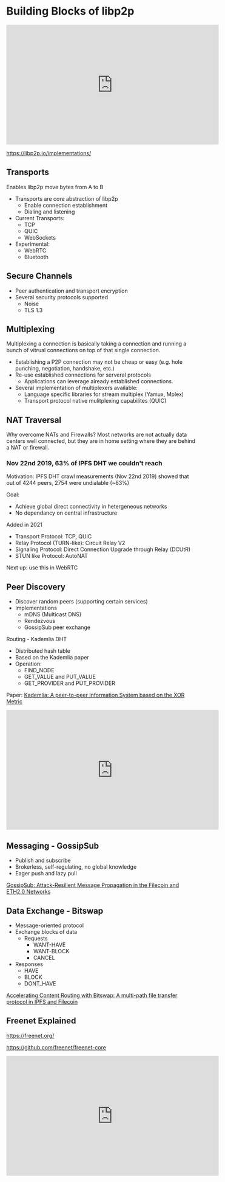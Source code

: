 # Building Blocks of libp2p

<iframe width="560" height="315" src="https://www.youtube.com/embed/Sbd7odDFT1w?si=rbC23G-GNeca9M7J" title="YouTube video player" frameborder="0" allow="accelerometer; autoplay; clipboard-write; encrypted-media; gyroscope; picture-in-picture; web-share" allowfullscreen></iframe>

<https://libp2p.io/implementations/>

## Transports 

Enables libp2p move bytes from A to B

- Transports are core abstraction of libp2p
  - Enable connection establishment
  - Dialing and listening
- Current Transports:
  - TCP
  - QUIC
  - WebSockets
- Experimental:
  - WebRTC
  - Bluetooth

## Secure Channels

- Peer authentication and transport encryption
- Several security protocols supported
  - Noise
  - TLS 1.3

## Multiplexing

Multiplexing a connection is basically taking a connection and running a bunch of vitrual connections on top of that single connection. 

- Establishing a P2P connection may not be cheap or easy (e.g. hole punching, negotiation, handshake, etc.)
- Re-use established connections for serveral protocols
  - Applications can leverage already established connections.
- Several implementation of multiplexers available:
  - Language specific libraries for stream multiplex (Yamux, Mplex)
  - Transport protocol native mulitplexing capabilites (QUIC)

## NAT Traversal

Why overcome NATs and Firewalls? Most networks are not actually data centers well connected, but they are in home setting where they are behind a NAT or firewall. 

### Nov 22nd 2019, 63% of IPFS DHT we couldn't reach

Motivation: IPFS DHT crawl measurements (Nov 22nd 2019) showed that out of 4244 peers, 2754 were undialable (~63%)

Goal:

- Achieve global direct connectivity in hetergeneous networks
- No dependancy on central infrastructure

Added in 2021

- Transport Protocol: TCP, QUIC
- Relay Protocol (TURN-like): Circuit Relay V2
- Signaling Protocol: Direct Connection Upgrade through Relay (DCUtR)
- STUN like Protocol: AutoNAT

Next up: use this in WebRTC


## Peer Discovery

- Discover random peers (supporting certain services)
- Implementations
  - mDNS (Multicast DNS)
  - Rendezvous
  - GossipSub peer exchange

Routing - Kademlia DHT

- Distributed hash table
- Based on the Kademlia paper
- Operation:
  - FIND_NODE
  - GET_VALUE and PUT_VALUE
  - GET_PROVIDER and PUT_PROVIDER

Paper:
[Kademlia: A peer-to-peer Information System based on the XOR Metric](https://pdos.csail.mit.edu/~petar/papers/maymounkov-kademlia-lncs.pdf)


<iframe width="560" height="315" src="https://www.youtube.com/embed/1QdKhNpsj8M?si=LrYiw2pGoRq2HzfV" title="YouTube video player" frameborder="0" allow="accelerometer; autoplay; clipboard-write; encrypted-media; gyroscope; picture-in-picture; web-share" allowfullscreen></iframe>



## Messaging - GossipSub

- Publish and subscribe
- Brokerless, self-regulating, no global knowledge
- Eager push and lazy pull

[GossipSub: Attack-Resilient Message Propagation in the Filecoin and ETH2.0 Networks](https://arxiv.org/abs/2007.02754)



## Data Exchange - Bitswap

- Message-oriented protocol
- Exchange blocks of data
  - Requests
    - WANT-HAVE
    - WANT-BLOCK
    - CANCEL
- Responses
  - HAVE
  - BLOCK
  - DONT_HAVE

[Accelerating Content Routing with Bitswap: A multi-path file transfer protocol in IPFS and Filecoin](https://research.protocol.ai/publications/accelerating-content-routing-with-bitswap-a-multi-path-file-transfer-protocol-in-ipfs-and-filecoin/delarocha2021.pdf)


## Freenet Explained

<https://freenet.org/>

<https://github.com/freenet/freenet-core>

<iframe width="560" height="315" src="https://www.youtube.com/embed/yBtyNIqZios?si=juqvpeAW3o7Xeg6F" title="YouTube video player" frameborder="0" allow="accelerometer; autoplay; clipboard-write; encrypted-media; gyroscope; picture-in-picture; web-share" allowfullscreen></iframe>